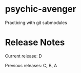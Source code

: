 # psychic-avenger
Practicing with git submodules

# Release Notes

Current release: D

Previous releases: C, B, A

